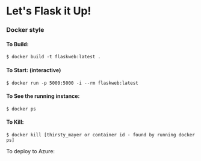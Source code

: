 # Let's Flask it Up!

### Docker style

#### To Build: 
`$ docker build -t flaskweb:latest . `

#### To Start: (interactive)
`$ docker run -p 5000:5000 -i --rm flaskweb:latest` 

#### To See the running instance:
`$ docker ps`


#### To Kill:

`$ docker kill [thirsty_mayer or container id - found by running docker ps]`  


To deploy to Azure: 
